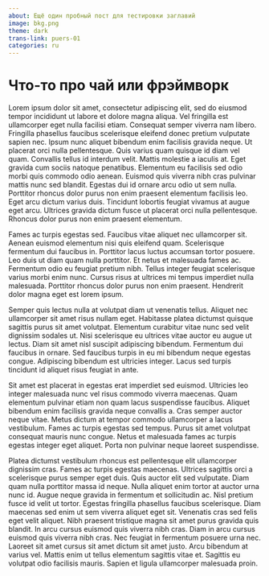 ```yaml
---
about: Ещё один пробный пост для тестировки заглавий
image: bkg.png
theme: dark
trans-link: puers-01
categories: ru
---
```


# Что-то про чай или фрэймворк

Lorem ipsum dolor sit amet, consectetur adipiscing elit, sed do eiusmod tempor incididunt ut labore et dolore magna aliqua. Vel fringilla est ullamcorper eget nulla facilisi etiam. Consequat semper viverra nam libero. Fringilla phasellus faucibus scelerisque eleifend donec pretium vulputate sapien nec. Ipsum nunc aliquet bibendum enim facilisis gravida neque. Ut placerat orci nulla pellentesque. Quis varius quam quisque id diam vel quam. Convallis tellus id interdum velit. Mattis molestie a iaculis at. Eget gravida cum sociis natoque penatibus. Elementum eu facilisis sed odio morbi quis commodo odio aenean. Euismod quis viverra nibh cras pulvinar mattis nunc sed blandit. Egestas dui id ornare arcu odio ut sem nulla. Porttitor rhoncus dolor purus non enim praesent elementum facilisis leo. Eget arcu dictum varius duis. Tincidunt lobortis feugiat vivamus at augue eget arcu. Ultrices gravida dictum fusce ut placerat orci nulla pellentesque. Rhoncus dolor purus non enim praesent elementum.

Fames ac turpis egestas sed. Faucibus vitae aliquet nec ullamcorper sit. Aenean euismod elementum nisi quis eleifend quam. Scelerisque fermentum dui faucibus in. Porttitor lacus luctus accumsan tortor posuere. Leo duis ut diam quam nulla porttitor. Et netus et malesuada fames ac. Fermentum odio eu feugiat pretium nibh. Tellus integer feugiat scelerisque varius morbi enim nunc. Cursus risus at ultrices mi tempus imperdiet nulla malesuada. Porttitor rhoncus dolor purus non enim praesent. Hendrerit dolor magna eget est lorem ipsum.

Semper quis lectus nulla at volutpat diam ut venenatis tellus. Aliquet nec ullamcorper sit amet risus nullam eget. Habitasse platea dictumst quisque sagittis purus sit amet volutpat. Elementum curabitur vitae nunc sed velit dignissim sodales ut. Nisi scelerisque eu ultrices vitae auctor eu augue ut lectus. Diam sit amet nisl suscipit adipiscing bibendum. Fermentum dui faucibus in ornare. Sed faucibus turpis in eu mi bibendum neque egestas congue. Adipiscing bibendum est ultricies integer. Lacus sed turpis tincidunt id aliquet risus feugiat in ante.

Sit amet est placerat in egestas erat imperdiet sed euismod. Ultricies leo integer malesuada nunc vel risus commodo viverra maecenas. Quam elementum pulvinar etiam non quam lacus suspendisse faucibus. Aliquet bibendum enim facilisis gravida neque convallis a. Cras semper auctor neque vitae. Metus dictum at tempor commodo ullamcorper a lacus vestibulum. Fames ac turpis egestas sed tempus. Purus sit amet volutpat consequat mauris nunc congue. Netus et malesuada fames ac turpis egestas integer eget aliquet. Porta non pulvinar neque laoreet suspendisse.

Platea dictumst vestibulum rhoncus est pellentesque elit ullamcorper dignissim cras. Fames ac turpis egestas maecenas. Ultrices sagittis orci a scelerisque purus semper eget duis. Quis auctor elit sed vulputate. Diam quam nulla porttitor massa id neque. Nulla aliquet enim tortor at auctor urna nunc id. Augue neque gravida in fermentum et sollicitudin ac. Nisl pretium fusce id velit ut tortor. Egestas fringilla phasellus faucibus scelerisque. Diam maecenas sed enim ut sem viverra aliquet eget sit. Venenatis cras sed felis eget velit aliquet. Nibh praesent tristique magna sit amet purus gravida quis blandit. In arcu cursus euismod quis viverra nibh cras. Diam in arcu cursus euismod quis viverra nibh cras. Nec feugiat in fermentum posuere urna nec. Laoreet sit amet cursus sit amet dictum sit amet justo. Arcu bibendum at varius vel. Mattis enim ut tellus elementum sagittis vitae et. Sagittis eu volutpat odio facilisis mauris. Sapien et ligula ullamcorper malesuada proin.
